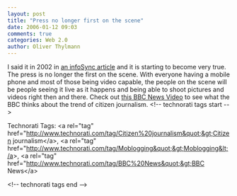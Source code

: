 ```yaml
---
layout: post
title: "Press no longer first on the scene"
date: 2006-01-12 09:03
comments: true
categories: Web 2.0
author: Oliver Thylmann
---
```





I said it in 2002 in [an infoSync article](http://blog.thylmann.net/2002/11/blogging_goes_w.html) and it is starting to become very true. The press is no longer the first on the scene. With everyone having a mobile phone and most of those being video capable, the people on the scene will be people seeing it live as it happens and being able to shoot pictures and videos right then and there. Check out [this BBC News Video](http://www.smartmobs.com/archive/2006/01/11/bbc_how_mobile.html) to see what the BBC thinks about the trend of citizen journalism.
&lt;!-- technorati tags start --&gt;

Technorati Tags: &lt;a rel=&quot;tag&quot; href=&quot;http://www.technorati.com/tag/Citizen%20journalism&quot;&gt;Citizen journalism&lt;/a&gt;, &lt;a rel=&quot;tag&quot; href=&quot;http://www.technorati.com/tag/Moblogging&quot;&gt;Moblogging&lt;/a&gt;, &lt;a rel=&quot;tag&quot; href=&quot;http://www.technorati.com/tag/BBC%20News&quot;&gt;BBC News&lt;/a&gt;

&lt;!-- technorati tags end --&gt;

